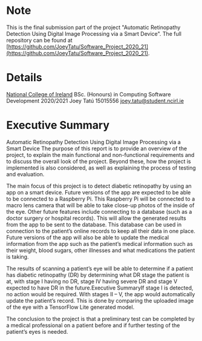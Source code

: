 # Note
This is the final submission part of the project "Automatic Retinopathy Detection Using Digital Image Processing via a Smart Device".
The full repository can be found at [https://github.com/JoeyTatu/Software_Project_2020_21](https://github.com/JoeyTatu/Software_Project_2020_21).

# Details
[National College of Ireland](https://ncirl.ie)
BSc. (Honours) in Computing
Software Development
2020/2021
Joey Tatú
15015556
[joey.tatu@student.ncirl.ie](mailto:joey.tatu@student.ncirl.ie)

# Executive Summary
Automatic Retinopathy Detection Using Digital Image Processing via a Smart Device 
The purpose of this report is to provide an overview of the project, to explain the main functional and non-functional requirements and to discuss the overall look of the project. Beyond these, how the project is implemented is also considered, as well as explaining the process of testing and evaluation. 

The main focus of this project is to detect diabetic retinopathy by using an app on a smart device. Future versions of the app are expected to be able to be connected to a Raspberry Pi. This Raspberry Pi will be connected to a macro lens camera that will be able to take close-up photos of the inside of the eye. 
Other future features include connecting to a database (such as a doctor surgery or hospital records). This will allow the generated results from the app to be sent to the database. This database can be used in connection to the patient’s online records to keep all their data in one place. Future versions of the app will also be able to update the medical information from the app such as the patient’s medical information such as their weight, blood sugars, other illnesses and what medications the patient is taking. 

The results of scanning a patient’s eye will be able to determine if a patient has diabetic retinopathy (DR) by determining what DR stage the patient is at, with stage I having no DR, stage IV having severe DR and stage V expected to have DR in the future.Executive SummaryIf stage I is detected, no action would be required. With stages II – V, the app would automatically update the patient’s record. This is done by comparing the uploaded image of the eye with a TensorFlow Lite generated model. 

The conclusion to the project is that a preliminary test can be completed by a medical professional on a patient before and if further testing of the patient’s eyes is needed.

